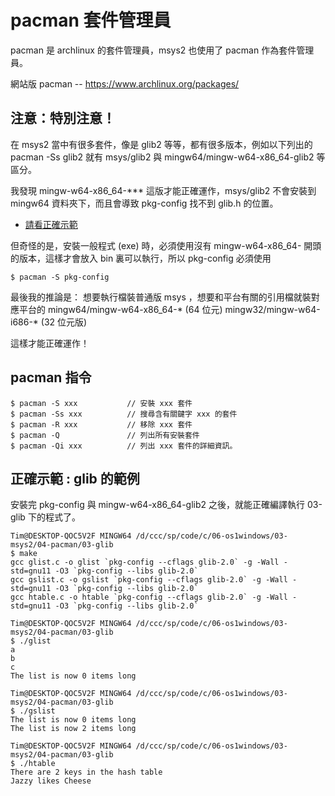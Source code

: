 # pacman 套件管理員

pacman 是 archlinux 的套件管理員，msys2 也使用了 pacman 作為套件管理員。

網站版 pacman -- https://www.archlinux.org/packages/

## 注意：特別注意！

在 msys2 當中有很多套件，像是 glib2 等等，都有很多版本，例如以下列出的 pacman -Ss glib2 就有 msys/glib2 與 mingw64/mingw-w64-x86_64-glib2 等區分。

我發現 mingw-w64-x86_64-*** 這版才能正確運作，msys/glib2 不會安裝到 mingw64 資料夾下，而且會導致 pkg-config 找不到 glib.h 的位置。

* [請看正確示範](glib2.md)

但奇怪的是，安裝一般程式 (exe) 時，必須使用沒有 mingw-w64-x86_64- 開頭的版本，這樣才會放入 bin 裏可以執行，所以 pkg-config 必須使用

```
$ pacman -S pkg-config
```

最後我的推論是： 想要執行檔裝普通版 msys ，想要和平台有關的引用檔就裝對應平台的 mingw64/mingw-w64-x86_64-* (64 位元) mingw32/mingw-w64-i686-* (32 位元版)

這樣才能正確運作！

## pacman 指令

```
$ pacman -S xxx           // 安裝 xxx 套件
$ pacman -Ss xxx          // 搜尋含有關鍵字 xxx 的套件
$ pacman -R xxx           // 移除 xxx 套件
$ pacman -Q               // 列出所有安裝套件
$ pacman -Qi xxx          // 列出 xxx 套件的詳細資訊。
```

## 正確示範 : glib 的範例

安裝完 pkg-config 與 mingw-w64-x86_64-glib2 之後，就能正確編譯執行 03-glib 下的程式了。

```
Tim@DESKTOP-QOC5V2F MINGW64 /d/ccc/sp/code/c/06-os1windows/03-msys2/04-pacman/03-glib
$ make
gcc glist.c -o glist `pkg-config --cflags glib-2.0` -g -Wall -std=gnu11 -O3 `pkg-config --libs glib-2.0`
gcc gslist.c -o gslist `pkg-config --cflags glib-2.0` -g -Wall -std=gnu11 -O3 `pkg-config --libs glib-2.0`
gcc htable.c -o htable `pkg-config --cflags glib-2.0` -g -Wall -std=gnu11 -O3 `pkg-config --libs glib-2.0`

Tim@DESKTOP-QOC5V2F MINGW64 /d/ccc/sp/code/c/06-os1windows/03-msys2/04-pacman/03-glib
$ ./glist
a
b
c
The list is now 0 items long

Tim@DESKTOP-QOC5V2F MINGW64 /d/ccc/sp/code/c/06-os1windows/03-msys2/04-pacman/03-glib
$ ./gslist
The list is now 0 items long
The list is now 2 items long

Tim@DESKTOP-QOC5V2F MINGW64 /d/ccc/sp/code/c/06-os1windows/03-msys2/04-pacman/03-glib
$ ./htable
There are 2 keys in the hash table
Jazzy likes Cheese

```

